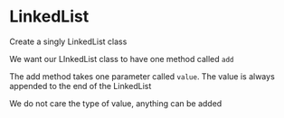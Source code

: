 # LinkedList

Create a singly LinkedList class

We want our LInkedList class to have one method called `add`

The add method takes one parameter called `value`. The value is always appended to the end of the LinkedList

We do not care the type of value, anything can be added
